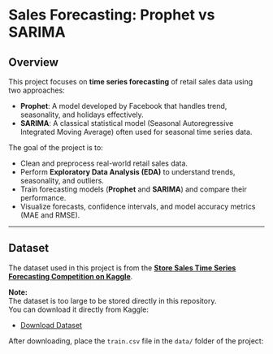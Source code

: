 # Sales Forecasting: Prophet vs SARIMA

## Overview
This project focuses on **time series forecasting** of retail sales data using two approaches:
- **Prophet**: A model developed by Facebook that handles trend, seasonality, and holidays effectively.
- **SARIMA**: A classical statistical model (Seasonal Autoregressive Integrated Moving Average) often used for seasonal time series data.

The goal of the project is to:
- Clean and preprocess real-world retail sales data.
- Perform **Exploratory Data Analysis (EDA)** to understand trends, seasonality, and outliers.
- Train forecasting models (**Prophet** and **SARIMA**) and compare their performance.
- Visualize forecasts, confidence intervals, and model accuracy metrics (MAE and RMSE).

---

## Dataset
The dataset used in this project is from the **[Store Sales Time Series Forecasting Competition on Kaggle](https://www.kaggle.com/competitions/store-sales-time-series-forecasting)**.

**Note:**  
The dataset is too large to be stored directly in this repository.  
You can download it directly from Kaggle:
- [Download Dataset](https://www.kaggle.com/competitions/store-sales-time-series-forecasting)

After downloading, place the `train.csv` file in the `data/` folder of the project:
